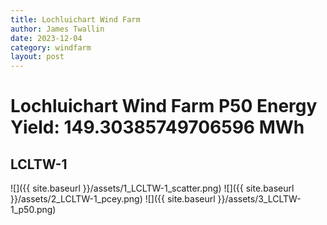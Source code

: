 ```yaml
---
title: Lochluichart Wind Farm
author: James Twallin
date: 2023-12-04
category: windfarm
layout: post
---
```

# Lochluichart Wind Farm P50 Energy Yield: 149.30385749706596 MWh

LCLTW-1
-------------
![]({{ site.baseurl }}/assets/1_LCLTW-1_scatter.png)
![]({{ site.baseurl }}/assets/2_LCLTW-1_pcey.png)
![]({{ site.baseurl }}/assets/3_LCLTW-1_p50.png)

